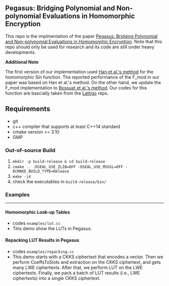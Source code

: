 ## Pegasus: Bridging Polynomial and Non-polynomial Evaluations in Homomorphic Encryption

This repo is the implmentation of the paper [Pegasus: Bridging Polynomial and Non-polynomial Evaluations in Homomorphic Encryption](https://eprint.iacr.org/2020/1606).
Note that this repo should only be used for research and its code are still under heavy developments.

**Additional Note**

The first version of our implementation used [Han et al.'s method](https://eprint.iacr.org/2019/688.pdf) for the homomorphic Sin function. The reported performance of the F_mod in our paper was based on Han et al.'s method. On the other hand, we update the F_mod implementation to [Bossuat et al.'s method](https://eprint.iacr.org/2020/1203.pdf). Our codes for this function are bascially taken from the [Lattigo](https://github.com/ldsec/lattigo) repo.

## Requirements

- git 
- c++ compiler that supports at least C++14 standard
- cmake version >= 3.10
- GMP

### Out-of-source Build
1. `mkdir -p build-release & cd build-release`
2. `cmake .. -DSEAL_USE_ZLIB=OFF -DSEAL_USE_MSGSL=OFF -DCMAKE_BUILD_TYPE=Release`
3. `make -j4`
4. check the executables in `build-release/bin/`

### Examples
****

#### Homomorphic Look-up Tables

* codes `examples/lut.cc`
* This demo show the LUTs in Pegasus.

#### Repacking LUT Results in Pegasus
* codes `examples/repacking.cc`
* This demo starts with a CKKS ciphertext that encodes a vector. 
  Then we perform CoeffsToSlots and extraction on the CKKS ciphertext, and gets many LWE ciphertexts.
  After that, we perform LUT on the LWE ciphertexts. 
  Finally, we pack a batch of LUT results (i.e., LWE ciphertexts) into a single CKKS ciphertext.
